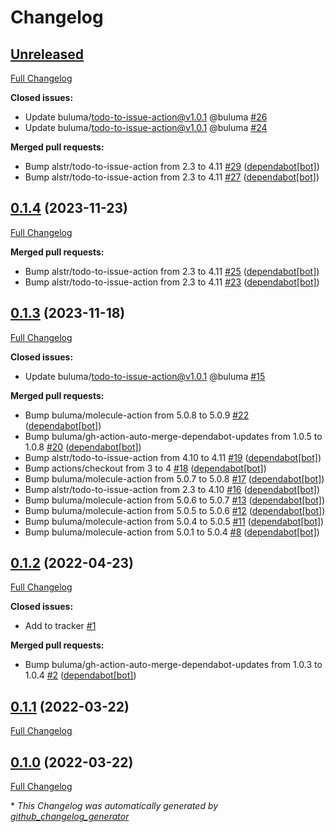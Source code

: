 # Changelog

## [Unreleased](https://github.com/buluma/ansible-role-apache/tree/HEAD)

[Full Changelog](https://github.com/buluma/ansible-role-apache/compare/0.1.4...HEAD)

**Closed issues:**

- Update buluma/todo-to-issue-action@v1.0.1 @buluma [\#26](https://github.com/buluma/ansible-role-apache/issues/26)
- Update buluma/todo-to-issue-action@v1.0.1 @buluma [\#24](https://github.com/buluma/ansible-role-apache/issues/24)

**Merged pull requests:**

- Bump alstr/todo-to-issue-action from 2.3 to 4.11 [\#29](https://github.com/buluma/ansible-role-apache/pull/29) ([dependabot[bot]](https://github.com/apps/dependabot))
- Bump alstr/todo-to-issue-action from 2.3 to 4.11 [\#27](https://github.com/buluma/ansible-role-apache/pull/27) ([dependabot[bot]](https://github.com/apps/dependabot))

## [0.1.4](https://github.com/buluma/ansible-role-apache/tree/0.1.4) (2023-11-23)

[Full Changelog](https://github.com/buluma/ansible-role-apache/compare/0.1.3...0.1.4)

**Merged pull requests:**

- Bump alstr/todo-to-issue-action from 2.3 to 4.11 [\#25](https://github.com/buluma/ansible-role-apache/pull/25) ([dependabot[bot]](https://github.com/apps/dependabot))
- Bump alstr/todo-to-issue-action from 2.3 to 4.11 [\#23](https://github.com/buluma/ansible-role-apache/pull/23) ([dependabot[bot]](https://github.com/apps/dependabot))

## [0.1.3](https://github.com/buluma/ansible-role-apache/tree/0.1.3) (2023-11-18)

[Full Changelog](https://github.com/buluma/ansible-role-apache/compare/0.1.2...0.1.3)

**Closed issues:**

- Update buluma/todo-to-issue-action@v1.0.1 @buluma [\#15](https://github.com/buluma/ansible-role-apache/issues/15)

**Merged pull requests:**

- Bump buluma/molecule-action from 5.0.8 to 5.0.9 [\#22](https://github.com/buluma/ansible-role-apache/pull/22) ([dependabot[bot]](https://github.com/apps/dependabot))
- Bump buluma/gh-action-auto-merge-dependabot-updates from 1.0.5 to 1.0.8 [\#20](https://github.com/buluma/ansible-role-apache/pull/20) ([dependabot[bot]](https://github.com/apps/dependabot))
- Bump alstr/todo-to-issue-action from 4.10 to 4.11 [\#19](https://github.com/buluma/ansible-role-apache/pull/19) ([dependabot[bot]](https://github.com/apps/dependabot))
- Bump actions/checkout from 3 to 4 [\#18](https://github.com/buluma/ansible-role-apache/pull/18) ([dependabot[bot]](https://github.com/apps/dependabot))
- Bump buluma/molecule-action from 5.0.7 to 5.0.8 [\#17](https://github.com/buluma/ansible-role-apache/pull/17) ([dependabot[bot]](https://github.com/apps/dependabot))
- Bump alstr/todo-to-issue-action from 2.3 to 4.10 [\#16](https://github.com/buluma/ansible-role-apache/pull/16) ([dependabot[bot]](https://github.com/apps/dependabot))
- Bump buluma/molecule-action from 5.0.6 to 5.0.7 [\#13](https://github.com/buluma/ansible-role-apache/pull/13) ([dependabot[bot]](https://github.com/apps/dependabot))
- Bump buluma/molecule-action from 5.0.5 to 5.0.6 [\#12](https://github.com/buluma/ansible-role-apache/pull/12) ([dependabot[bot]](https://github.com/apps/dependabot))
- Bump buluma/molecule-action from 5.0.4 to 5.0.5 [\#11](https://github.com/buluma/ansible-role-apache/pull/11) ([dependabot[bot]](https://github.com/apps/dependabot))
- Bump buluma/molecule-action from 5.0.1 to 5.0.4 [\#8](https://github.com/buluma/ansible-role-apache/pull/8) ([dependabot[bot]](https://github.com/apps/dependabot))

## [0.1.2](https://github.com/buluma/ansible-role-apache/tree/0.1.2) (2022-04-23)

[Full Changelog](https://github.com/buluma/ansible-role-apache/compare/0.1.1...0.1.2)

**Closed issues:**

- Add to tracker [\#1](https://github.com/buluma/ansible-role-apache/issues/1)

**Merged pull requests:**

- Bump buluma/gh-action-auto-merge-dependabot-updates from 1.0.3 to 1.0.4 [\#2](https://github.com/buluma/ansible-role-apache/pull/2) ([dependabot[bot]](https://github.com/apps/dependabot))

## [0.1.1](https://github.com/buluma/ansible-role-apache/tree/0.1.1) (2022-03-22)

[Full Changelog](https://github.com/buluma/ansible-role-apache/compare/0.1.0...0.1.1)

## [0.1.0](https://github.com/buluma/ansible-role-apache/tree/0.1.0) (2022-03-22)

[Full Changelog](https://github.com/buluma/ansible-role-apache/compare/e365553491a0170f0da78b0fc4885439582ae157...0.1.0)



\* *This Changelog was automatically generated by [github_changelog_generator](https://github.com/github-changelog-generator/github-changelog-generator)*
